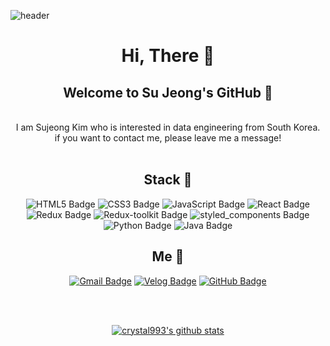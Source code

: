 ![header](https://capsule-render.vercel.app/api?type=waving&color=DDC1FC&height=300&section=header&text=%20crystal()%20;&fontColor=282828&render&fontSize=90)

<div align = center>

# Hi, There 👋
## Welcome to Su Jeong's GitHub 💎
<br>
I am Sujeong Kim who is interested in data engineering  from South Korea. <br>
if you want to contact me, please leave me a message!
<br>
<br>
    
 ## Stack :wrench:
 ![HTML5 Badge](https://img.shields.io/badge/HTML5-E34F26?style=flat-square&logo=HTML5&logoColor=white)
 ![CSS3 Badge](https://img.shields.io/badge/CSS3-1572B6?style=flat-square&logo=CSS3&logoColor=white)
 ![JavaScript Badge](https://img.shields.io/badge/JavaScript-F7DF1E?style=flat-square&logo=JavaScript&logoColor=white)
 ![React Badge](https://img.shields.io/badge/React-61DAFB?style=flat-square&logo=react&logoColor=white)
 ![Redux Badge](https://img.shields.io/badge/Redux-764ABC?style=flat-square&logo=redux&logoColor=white)
 ![Redux-toolkit Badge](https://img.shields.io/badge/Redux_toolkit-764ABC?style=flat-square&logo=redux&logoColor=white)
 ![styled_components Badge](https://img.shields.io/badge/Styled_components-DB7093?style=flat-square&logo=styledcomponents&logoColor=white)
![Python Badge](https://img.shields.io/badge/Python-3776AB?style=flat-square&logo=Python&logoColor=white)
![Java Badge](https://img.shields.io/badge/Java-007396?style=flat-square&logo=Java&logoColor=white)

    
 ## Me :crystal_ball: 
 
 [![Gmail Badge](https://img.shields.io/badge/Gmail-d14836?style=flat-square&logo=Gmail&logoColor=white&link=mailto:ggg7152@gmail.com)](mailto:ggg7152@gmail.com)
 [![Velog Badge](https://img.shields.io/badge/Tech%20Blog-11B48A?style=flat-square&logo=Vimeo&logoColor=white&link=https://velog.io/@ggg5483)](https://velog.io/@ggg5483)
 [![GitHub Badge](https://img.shields.io/badge/Tech-Blog-181717?style=flat-square&logo=GitHub&logoColor=white&link=https://crystal993.github.io/)](https://crystal993.github.io/)  

<br>  
<br>
      
 [![crystal993's github stats](https://github-readme-stats.vercel.app/api?username=crystal993)](https://github.com/crystal993/github-readme-stats)   
    
 </div>

